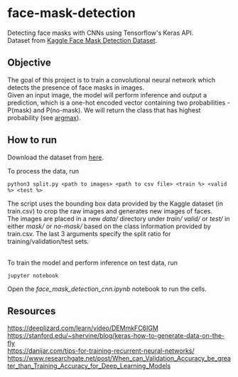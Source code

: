 # face-mask-detection
Detecting face masks with CNNs using Tensorflow's Keras API. <br>
Dataset from [Kaggle Face Mask Detection Dataset](https://www.kaggle.com/wobotintelligence/face-mask-detection-dataset).<br>

## Objective
The goal of this project is to train a convolutional neural network which detects the presence of face masks in images.<br> Given an input image, the model will perform inference and output a prediction, which is a one-hot encoded vector containing two probabilities -  P(mask) and P(no-mask). We will return the class that has highest probability (see [argmax](https://machinelearningmastery.com/argmax-in-machine-learning/#:~:text=Argmax%20is%20an%20operation%20that,function%20is%20preferred%20in%20practice)).
## How to run
Download the dataset from [here](https://www.kaggle.com/wobotintelligence/face-mask-detection-dataset).<br>

To process the data, run
```
python3 split.py <path to images> <path to csv file> <train %> <valid %> <test %>
```
The script uses the bounding box data provided by the Kaggle dataset (in train.csv) to crop the raw images and generates new images of faces. <br>The images are placed in a new *data/* directory under *train/* *valid/* or *test/* in either *mask/* or *no-mask/* based on the class information provided by train.csv. The last 3 arguments specify the split ratio for training/validation/test sets.<br><br>

To train the model and perform inference on test data, run 
```
jupyter notebook
``` 
Open the *face_mask_detection_cnn.ipynb* notebook to run the cells.

## Resources
https://deeplizard.com/learn/video/DEMmkFC6IGM<br>
https://stanford.edu/~shervine/blog/keras-how-to-generate-data-on-the-fly<br>
https://danijar.com/tips-for-training-recurrent-neural-networks/
https://www.researchgate.net/post/When_can_Validation_Accuracy_be_greater_than_Training_Accuracy_for_Deep_Learning_Models
